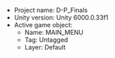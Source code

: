 <!-- UNITY CODE ASSIST INSTRUCTIONS START -->
- Project name: D-P_Finals
- Unity version: Unity 6000.0.33f1
- Active game object:
  - Name: MAIN_MENU
  - Tag: Untagged
  - Layer: Default
<!-- UNITY CODE ASSIST INSTRUCTIONS END -->